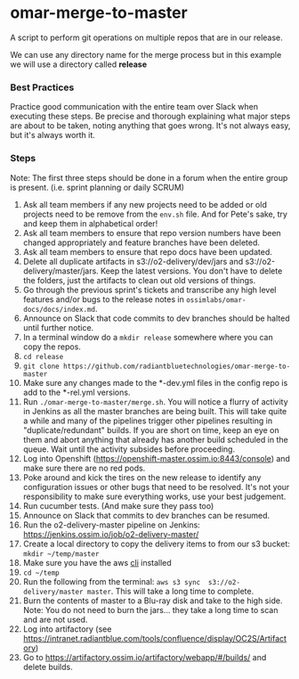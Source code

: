 # omar-merge-to-master
A script to perform git operations on multiple repos that are in our release.  

We can use any directory name for the merge process but in this example we will use a directory called **release**

### Best Practices
Practice good communication with the entire team over Slack when executing these steps. Be precise and thorough explaining what major steps are about to be taken, noting anything that goes wrong. It's not always easy, but it's always worth it.

### Steps
Note: The first three steps should be done in a forum when the entire group is present. (i.e. sprint planning or daily SCRUM)
1. Ask all team members if any new projects need to be added or old projects need to be remove from the `env.sh` file.  And for Pete's sake, try and keep them in alphabetical order!
2. Ask all team members to ensure that repo version numbers have been changed appropriately and feature branches have been deleted.
3. Ask all team members to ensure that repo docs have been updated.
4. Delete all duplicate artifacts in s3://o2-delivery/dev/jars and s3://o2-delivery/master/jars.  Keep the latest versions.  You don't have to delete the folders, just the artifacts to clean out old versions of things.
5. Go through the previous sprint's tickets and transcribe any high level features and/or bugs to the release notes in `ossimlabs/omar-docs/docs/index.md`.
6. Announce on Slack that code commits to dev branches should be halted until further notice.
7. In a terminal window do a `mkdir release` somewhere where you can copy the repos.
8. `cd release`
9. `git clone https://github.com/radiantbluetechnologies/omar-merge-to-master`
10. Make sure any changes made to the \*-dev.yml files in the config repo is add to the \*-rel.yml versions.
11. Run `./omar-merge-to-master/merge.sh`. You will notice a flurry of activity in Jenkins as all the master branches are being built. This will take quite a while and many of the pipelines trigger other pipelines resulting in "duplicate/redundant" builds. If you are short on time, keep an eye on them and abort anything that already has another build scheduled in the queue. Wait until the activity subsides before proceeding.
12. Log into Openshift (https://openshift-master.ossim.io:8443/console) and make sure there are no red pods.
13. Poke around and kick the tires on the new release to identify any configuration issues or other bugs that need to be resolved. It's not your responsibility to make sure everything works, use your best judgement.
14. Run cucumber tests. (And make sure they pass too)
14. Announce on Slack that commits to dev branches can be resumed.
15. Run the o2-delivery-master pipeline on Jenkins: https://jenkins.ossim.io/job/o2-delivery-master/
16. Create a local directory to copy the delivery items to from our s3 bucket: `mkdir ~/temp/master`
17. Make sure you have the aws [cli](http://docs.aws.amazon.com/cli/latest/userguide/installing.html) installed
18. `cd ~/temp`
19. Run the following from the terminal: `aws s3 sync  s3://o2-delivery/master master`. This will take a long time to complete.
20. Burn the contents of master to a Blu-ray disk and take to the high side. Note: You do not need to burn the jars... they take a long time to scan and are not used.
21. Log into artifactory (see https://intranet.radiantblue.com/tools/confluence/display/OC2S/Artifactory)
22. Go to https://artifactory.ossim.io/artifactory/webapp/#/builds/ and delete builds.
